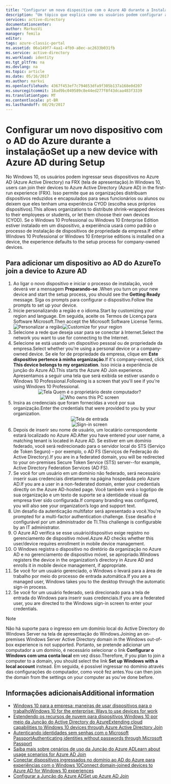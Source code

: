 ```yaml
---
title: "Configurar um novo dispositivo com o Azure AD durante a Instalação | Microsoft Docs"
description: "Um tópico que explica como os usuários podem configurar a Junção do Azure AD durante sua experiência de primeira execução."
services: active-directory
documentationcenter: 
author: MarkusVi
manager: femila
editor: 
tags: azure-classic-portal
ms.assetid: 06a149f7-4aa1-4fb9-a8ec-ac2633b031fb
ms.service: active-directory
ms.workload: identity
ms.tgt_pltfrm: na
ms.devlang: na
ms.topic: article
ms.date: 05/16/2017
ms.author: markvi
ms.openlocfilehash: 4367f453ef7c794653dfa9f305b137a168e0d207
ms.sourcegitcommit: 18ad9bc049589c8e44ed277f8f43dcaa483f3339
ms.translationtype: MT
ms.contentlocale: pt-BR
ms.lasthandoff: 08/29/2017
---
```

# <a name="set-up-a-new-device-with-azure-ad-during-setup"></a><span data-ttu-id="c6721-103">Configurar um novo dispositivo com o AD do Azure durante a instalação</span><span class="sxs-lookup"><span data-stu-id="c6721-103">Set up a new device with Azure AD during Setup</span></span>
<span data-ttu-id="c6721-104">No Windows 10, os usuários podem ingressar seus dispositivos no Azure AD (Azure Active Directory) na FRX (tela de apresentação).</span><span class="sxs-lookup"><span data-stu-id="c6721-104">In Windows 10, users can join their devices to Azure Active Directory (Azure AD) in the first-run experience (FRX).</span></span> <span data-ttu-id="c6721-105">Isso permite que as organizações distribuam dispositivos reduzidos e encapsulados para seus funcionários ou alunos ou deixem que eles tenham uma experiência CYOD (escolha seus próprios dispositivos).</span><span class="sxs-lookup"><span data-stu-id="c6721-105">This allows organizations to distribute shrink-wrapped devices to their employees or students, or let them choose their own devices (CYOD).</span></span>
<span data-ttu-id="c6721-106">Se o Windows 10 Professional ou Windows 10 Enterprise Edition estiver instalado em um dispositivo, a experiência usará como padrão o processo de instalação de dispositivos de propriedade da empresa.</span><span class="sxs-lookup"><span data-stu-id="c6721-106">If either Windows 10 Professional or Windows 10 Enterprise editions is installed on a device, the experience defaults to the setup process for company-owned devices.</span></span>

## <a name="to-join-a-device-to-azure-ad"></a><span data-ttu-id="c6721-107">Para adicionar um dispositivo ao AD do Azure</span><span class="sxs-lookup"><span data-stu-id="c6721-107">To join a device to Azure AD</span></span>
1. <span data-ttu-id="c6721-108">Ao ligar o novo dispositivo e iniciar o processo de instalação, você deverá ver a mensagem **Preparando-se** .</span><span class="sxs-lookup"><span data-stu-id="c6721-108">When you turn on your new device and start the setup process, you should see the  **Getting Ready** message.</span></span> <span data-ttu-id="c6721-109">Siga os prompts para configurar o dispositivo.</span><span class="sxs-lookup"><span data-stu-id="c6721-109">Follow the prompts to set up your device.</span></span>
2. <span data-ttu-id="c6721-110">Inicie personalizando a região e o idioma.</span><span class="sxs-lookup"><span data-stu-id="c6721-110">Start by customizing your region and language.</span></span> <span data-ttu-id="c6721-111">Em seguida, aceite os Termos de Licença para Software Microsoft.</span><span class="sxs-lookup"><span data-stu-id="c6721-111">Then accept the Microsoft Software License Terms.</span></span>
   <span data-ttu-id="c6721-112">![Personalizar a região](./media/active-directory-azureadjoin/active-directory-azureadjoin-customize-region.png)</span><span class="sxs-lookup"><span data-stu-id="c6721-112">![Customize for your region](./media/active-directory-azureadjoin/active-directory-azureadjoin-customize-region.png)</span></span>
3. <span data-ttu-id="c6721-113">Selecione a rede que deseja usar para se conectar à Internet.</span><span class="sxs-lookup"><span data-stu-id="c6721-113">Select the network you want to use for connecting to the Internet.</span></span>
4. <span data-ttu-id="c6721-114">Selecione se está usando um dispositivo pessoal ou de propriedade da empresa.</span><span class="sxs-lookup"><span data-stu-id="c6721-114">Select whether you're using a personal device or a company-owned device.</span></span> <span data-ttu-id="c6721-115">Se ele for de propriedade da empresa, clique em **Este dispositivo pertence à minha organização**.</span><span class="sxs-lookup"><span data-stu-id="c6721-115">If it's company-owned, click **This device belongs to my organization**.</span></span> <span data-ttu-id="c6721-116">Isso inicia a experiência de junção do Azure AD.</span><span class="sxs-lookup"><span data-stu-id="c6721-116">This starts the Azure AD Join experience.</span></span> <span data-ttu-id="c6721-117">Apresentamos a seguir uma tela que será exibida se estiver usando o Windows 10 Professional.</span><span class="sxs-lookup"><span data-stu-id="c6721-117">Following is a screen that you'll see if you're using Windows 10 Professional.</span></span>
   <span data-ttu-id="c6721-118"><center>
   ![Tela Quem é o proprietário deste computador?](./media/active-directory-azureadjoin/active-directory-azureadjoin-who-owns-pc.png)</span><span class="sxs-lookup"><span data-stu-id="c6721-118"><center>
![Who owns this PC screen](./media/active-directory-azureadjoin/active-directory-azureadjoin-who-owns-pc.png)</span></span>
5. <span data-ttu-id="c6721-119">Insira as credenciais que foram fornecidas a você por sua organização.</span><span class="sxs-lookup"><span data-stu-id="c6721-119">Enter the credentials that were provided to you by your organization.</span></span>
   <span data-ttu-id="c6721-120"><center>
   ![Tela de entrada](./media/active-directory-azureadjoin/active-directory-azureadjoin-sign-in.png)</span><span class="sxs-lookup"><span data-stu-id="c6721-120"><center>
![Sign-in screen](./media/active-directory-azureadjoin/active-directory-azureadjoin-sign-in.png)</span></span>
6. <span data-ttu-id="c6721-121">Depois de inserir seu nome de usuário, um locatário correspondente estará localizado no Azure AD.</span><span class="sxs-lookup"><span data-stu-id="c6721-121">After you have entered your user name, a matching tenant is located in Azure AD.</span></span> <span data-ttu-id="c6721-122">Se estiver em um domínio federado, você será redirecionado para o servidor local do STS (Serviço de Token Seguro) – por exemplo, o AD FS (Serviços de Federação do Active Directory).</span><span class="sxs-lookup"><span data-stu-id="c6721-122">If you are in a federated domain, you will be redirected to your on-premises Secure Token Service (STS) server--for example, Active Directory Federation Services (AD FS).</span></span>
7. <span data-ttu-id="c6721-123">Se você for um usuário em um domínio não federado, será necessário inserir suas credenciais diretamente na página hospedada pelo Azure AD.</span><span class="sxs-lookup"><span data-stu-id="c6721-123">If you are a user in a non-federated domain, enter your credentials directly on the Azure AD-hosted page.</span></span> <span data-ttu-id="c6721-124">Você também verá o logotipo de sua organização e um texto de suporte se a identidade visual da empresa tiver sido configurada.</span><span class="sxs-lookup"><span data-stu-id="c6721-124">If company branding was configured, you will also see your organization’s logo and support text.</span></span>
8. <span data-ttu-id="c6721-125">Um desafio da autenticação multifator será apresentado a você.</span><span class="sxs-lookup"><span data-stu-id="c6721-125">You're prompted for a multi-factor authentication challenge.</span></span> <span data-ttu-id="c6721-126">Esse desafio é configurável por um administrador de TI.</span><span class="sxs-lookup"><span data-stu-id="c6721-126">This challenge is configurable by an IT administrator.</span></span>
9. <span data-ttu-id="c6721-127">O Azure AD verifica se esse usuário/dispositivo exige registro no gerenciamento de dispositivo móvel.</span><span class="sxs-lookup"><span data-stu-id="c6721-127">Azure AD checks whether this user/device requires enrollment in mobile device management.</span></span>
10. <span data-ttu-id="c6721-128">O Windows registra o dispositivo no diretório da organização no Azure AD e no gerenciamento de dispositivo móvel, se apropriado.</span><span class="sxs-lookup"><span data-stu-id="c6721-128">Windows registers the device in the organization’s directory in Azure AD and enrolls it in mobile device management, if appropriate.</span></span>
11. <span data-ttu-id="c6721-129">Se você for um usuário gerenciado, o Windows o levará para a área de trabalho por meio do processo de entrada automática.</span><span class="sxs-lookup"><span data-stu-id="c6721-129">If you are a managed user, Windows takes you to the desktop through the automatic sign-in process.</span></span>
12. <span data-ttu-id="c6721-130">Se você for um usuário federado, será direcionado para a tela de entrada do Windows para inserir suas credenciais.</span><span class="sxs-lookup"><span data-stu-id="c6721-130">If you are a federated user, you are directed to the Windows sign-in screen to enter your credentials.</span></span>

> [!NOTE]
> <span data-ttu-id="c6721-131">Não há suporte para o ingresso em um domínio local do Active Directory do Windows Server na tela de apresentação do Windows.</span><span class="sxs-lookup"><span data-stu-id="c6721-131">Joining an on-premises Windows Server Active Directory domain in the Windows out-of-box experience is not supported.</span></span> <span data-ttu-id="c6721-132">Portanto, se pretende adicionar um computador a um domínio, é necessário selecionar o link **Configurar o Windows com uma conta local** em vez disso.</span><span class="sxs-lookup"><span data-stu-id="c6721-132">Therefore, if you plan to join a computer to a domain, you should select the link **Set up Windows with a local account** instead.</span></span> <span data-ttu-id="c6721-133">Em seguida, é possível ingressar no domínio através das configurações do computador, como você fez antes.</span><span class="sxs-lookup"><span data-stu-id="c6721-133">You can then join the domain from the settings on your computer as you’ve done before.</span></span>
> 
> 

## <a name="additional-information"></a><span data-ttu-id="c6721-134">Informações adicionais</span><span class="sxs-lookup"><span data-stu-id="c6721-134">Additional information</span></span>
* [<span data-ttu-id="c6721-135">Windows 10 para a empresa: maneiras de usar dispositivos para o trabalho</span><span class="sxs-lookup"><span data-stu-id="c6721-135">Windows 10 for the enterprise: Ways to use devices for work</span></span>](active-directory-azureadjoin-windows10-devices-overview.md)
* [<span data-ttu-id="c6721-136">Estendendo os recursos de nuvem para dispositivos Windows 10 por meio da Junção do Active Directory do Azure</span><span class="sxs-lookup"><span data-stu-id="c6721-136">Extending cloud capabilities to Windows 10 devices through Azure Active Directory Join</span></span>](active-directory-azureadjoin-user-upgrade.md)
* [<span data-ttu-id="c6721-137">Autenticando identidades sem senhas com o Microsoft Passport</span><span class="sxs-lookup"><span data-stu-id="c6721-137">Authenticating identities without passwords through Microsoft Passport</span></span>](active-directory-azureadjoin-passport.md)
* [<span data-ttu-id="c6721-138">Saiba mais sobre cenários de uso da Junção do Azure AD</span><span class="sxs-lookup"><span data-stu-id="c6721-138">Learn about usage scenarios for Azure AD Join</span></span>](active-directory-azureadjoin-deployment-aadjoindirect.md)
* [<span data-ttu-id="c6721-139">Conectar dispositivos ingressados no domínio ao AD do Azure para experiências com o Windows 10</span><span class="sxs-lookup"><span data-stu-id="c6721-139">Connect domain-joined devices to Azure AD for Windows 10 experiences</span></span>](active-directory-azureadjoin-devices-group-policy.md)
* [<span data-ttu-id="c6721-140">Configurar a Junção do Azure AD</span><span class="sxs-lookup"><span data-stu-id="c6721-140">Set up Azure AD Join</span></span>](active-directory-azureadjoin-setup.md)

